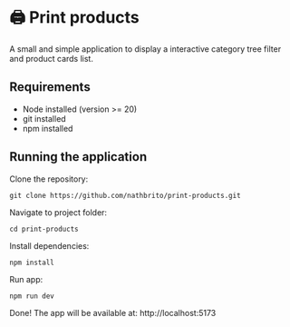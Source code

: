 # 🖨️ Print products
A small and simple application to display a interactive category tree filter and product cards list.

## Requirements
- Node installed (version >= 20)
- git installed
- npm installed

## Running the application

Clone the repository:
```
git clone https://github.com/nathbrito/print-products.git
```
Navigate to project folder:
```
cd print-products
```
Install dependencies:
```
npm install
```
Run app:
```
npm run dev
```

Done! The app will be available at: http://localhost:5173 
